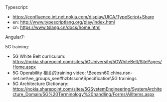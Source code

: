 Typescript:
- https://confluence.int.net.nokia.com/display/UICA/TypeScript+Share
- en: http://www.typescriptlang.org/play/index.html
- cn: https://www.tslang.cn/docs/home.html

Angular7: 

5G training:
- 5G White Belt curriculum: https://nokia.sharepoint.com/sites/5GUniversity/5GWhiteBelt/SitePages/Home.aspx
- 5G Operability 相关的training video:  \\Beeesn60.china.nsn-net.net\ee_groups_see\#hzbtsscm\Specification\5G trainings
- 5G Architecture Dictionary: https://nokia.sharepoint.com/sites/5GSystemEngineering/SystemArchitecture_Domain/5G%20Terminology%20handling/Forms/AllItems.aspx

